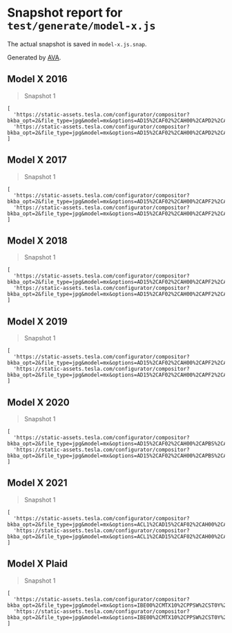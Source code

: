 # Snapshot report for `test/generate/model-x.js`

The actual snapshot is saved in `model-x.js.snap`.

Generated by [AVA](https://avajs.dev).

## Model X 2016

> Snapshot 1

    [
      'https://static-assets.tesla.com/configurator/compositor?bkba_opt=2&file_type=jpg&model=mx&options=AD15%2CAF02%2CAH00%2CAPD2%2CAPH1%2CAU01%2CBC0R%2CBP00%2CBR00%2CBS00%2CBTX4%2CCC03%2CCF00%2CCH04%2CCOFR%2CCPF1%2CCW02%2CDA02%2CDRLH%2CDSH7%2CDV4W%2CFG02%2CFR02%2CGLTL%2CIDHG%2CIX01%2CLP01%2CLT3B%2CMDLX%2CME02%2CMI00%2CMT90P%2COSSB%2CPA00%2CPF01%2CPI01%2CPK00%2CPMSS%2CPS00%2CPX4D%2CQLEB%2CREEU%2CRFPX%2CS06B%2CSC04%2CSP01%2CSR01%2CSU01%2CTIG2%2CTM00%2CTP03%2CTR01%2CTRA1%2CTW00%2CUTAW%2CWTUT%2CX001%2CX003%2CX007%2CX011%2CX014%2CX019%2CX024%2CX026%2CX028%2CX031%2CX037%2CX039%2CX042%2CX044%2CYFCC&size=800&view=STUD_3QTR',
      'https://static-assets.tesla.com/configurator/compositor?bkba_opt=2&file_type=jpg&model=mx&options=AD15%2CAF02%2CAH00%2CAPD2%2CAPH1%2CAU01%2CBC0R%2CBP00%2CBR00%2CBS00%2CBTX4%2CCC03%2CCF00%2CCH04%2CCOFR%2CCPF1%2CCW02%2CDA02%2CDRLH%2CDSH7%2CDV4W%2CFG02%2CFR02%2CGLTL%2CIDHG%2CIX01%2CLP01%2CLT3B%2CMDLX%2CME02%2CMI00%2CMT90P%2COSSB%2CPA00%2CPF01%2CPI01%2CPK00%2CPMSS%2CPS00%2CPX4D%2CQLEB%2CREEU%2CRFPX%2CS06B%2CSC04%2CSP01%2CSR01%2CSU01%2CTIG2%2CTM00%2CTP03%2CTR01%2CTRA1%2CTW00%2CUTAW%2CWTUT%2CX001%2CX003%2CX007%2CX011%2CX014%2CX019%2CX024%2CX026%2CX028%2CX031%2CX037%2CX039%2CX042%2CX044%2CYFCC&size=800&view=STUD_SEAT',
    ]

## Model X 2017

> Snapshot 1

    [
      'https://static-assets.tesla.com/configurator/compositor?bkba_opt=2&file_type=jpg&model=mx&options=AD15%2CAF02%2CAH00%2CAPF2%2CAPH2%2CAPPF%2CAU00%2CBC0R%2CBP01%2CBR00%2CBS00%2CBTX6%2CCC01%2CCF01%2CCH04%2CCODE%2CCPF1%2CCW02%2CDRLH%2CDSH7%2CDV4W%2CFG02%2CFR02%2CGLTL%2CIDBO%2CINBPB%2CIX01%2CLP01%2CLT3B%2CMDLX%2CME02%2CMI02%2CMT10L%2COSSB%2CPA00%2CPF01%2CPI01%2CPK00%2CPMBL%2CPS00%2CPX6D%2CQLEB%2CREEU%2CRFPX%2CS06B%2CSC04%2CSP01%2CSR05%2CSU01%2CTD00%2CTIG2%2CTM00%2CTP03%2CTR00%2CTRA0%2CTW01%2CUTAB%2CWTUT%2CX001%2CX003%2CX007%2CX011%2CX014%2CX019%2CX024%2CX026%2CX028%2CX031%2CX037%2CX039%2CX042%2CX044%2CYFCC&size=800&view=STUD_3QTR',
      'https://static-assets.tesla.com/configurator/compositor?bkba_opt=2&file_type=jpg&model=mx&options=AD15%2CAF02%2CAH00%2CAPF2%2CAPH2%2CAPPF%2CAU00%2CBC0R%2CBP01%2CBR00%2CBS00%2CBTX6%2CCC01%2CCF01%2CCH04%2CCODE%2CCPF1%2CCW02%2CDRLH%2CDSH7%2CDV4W%2CFG02%2CFR02%2CGLTL%2CIDBO%2CINBPB%2CIX01%2CLP01%2CLT3B%2CMDLX%2CME02%2CMI02%2CMT10L%2COSSB%2CPA00%2CPF01%2CPI01%2CPK00%2CPMBL%2CPS00%2CPX6D%2CQLEB%2CREEU%2CRFPX%2CS06B%2CSC04%2CSP01%2CSR05%2CSU01%2CTD00%2CTIG2%2CTM00%2CTP03%2CTR00%2CTRA0%2CTW01%2CUTAB%2CWTUT%2CX001%2CX003%2CX007%2CX011%2CX014%2CX019%2CX024%2CX026%2CX028%2CX031%2CX037%2CX039%2CX042%2CX044%2CYFCC&size=800&view=STUD_SEAT',
    ]

## Model X 2018

> Snapshot 1

    [
      'https://static-assets.tesla.com/configurator/compositor?bkba_opt=2&file_type=jpg&model=mx&options=AD15%2CAF02%2CAH00%2CAPF2%2CAPH3%2CAPPF%2CAU01%2CBCMB%2CBP02%2CBR00%2CBS00%2CBTX6%2CCC04%2CCF00%2CCH04%2CCOSE%2CCPF0%2CCW02%2CDRLH%2CDSHG%2CDU00%2CDV4W%2CFG02%2CFMP6%2CFR01%2CGLTL%2CIDBA%2CINBTB%2CIX00%2CLP01%2CLT1B%2CMDLX%2CME02%2CMI03%2CMT10A%2COSSB%2CPF00%2CPI01%2CPK00%2CPPSW%2CQPBT%2CRCX0%2CREEU%2CRFPX%2CS01B%2CSC04%2CSP01%2CSR06%2CSU01%2CTIM7%2CTM00%2CTR01%2CTRA1%2CTW01%2CUTPB%2CWT20%2CX001%2CX003%2CX007%2CX011%2CX014%2CX021%2CX025%2CX026%2CX028%2CX031%2CX037%2CX039%2CX042%2CX043%2CYFCC&size=800&view=STUD_3QTR',
      'https://static-assets.tesla.com/configurator/compositor?bkba_opt=2&file_type=jpg&model=mx&options=AD15%2CAF02%2CAH00%2CAPF2%2CAPH3%2CAPPF%2CAU01%2CBCMB%2CBP02%2CBR00%2CBS00%2CBTX6%2CCC04%2CCF00%2CCH04%2CCOSE%2CCPF0%2CCW02%2CDRLH%2CDSHG%2CDU00%2CDV4W%2CFG02%2CFMP6%2CFR01%2CGLTL%2CIDBA%2CINBTB%2CIX00%2CLP01%2CLT1B%2CMDLX%2CME02%2CMI03%2CMT10A%2COSSB%2CPF00%2CPI01%2CPK00%2CPPSW%2CQPBT%2CRCX0%2CREEU%2CRFPX%2CS01B%2CSC04%2CSP01%2CSR06%2CSU01%2CTIM7%2CTM00%2CTR01%2CTRA1%2CTW01%2CUTPB%2CWT20%2CX001%2CX003%2CX007%2CX011%2CX014%2CX021%2CX025%2CX026%2CX028%2CX031%2CX037%2CX039%2CX042%2CX043%2CYFCC&size=800&view=STUD_SEAT',
    ]

## Model X 2019

> Snapshot 1

    [
      'https://static-assets.tesla.com/configurator/compositor?bkba_opt=2&file_type=jpg&model=mx&options=AD15%2CAF02%2CAH00%2CAPF2%2CAPH4%2CAPPF%2CAU01%2CBCMB%2CBP02%2CBR00%2CBS00%2CBTX6%2CCC04%2CCF00%2CCH09%2CCOAT%2CCPF0%2CCW02%2CDRLH%2CDSHG%2CDU00%2CDV4W%2CFG02%2CFMP6%2CFR01%2CGLTL%2CIDBO%2CIX00%2CLP01%2CLT5P%2CMDLX%2CME02%2CMI03%2CMT10A%2COSSB%2CPBSB%2CPF00%2CPI01%2CPK00%2CPP01%2CQLFP%2CRCX0%2CREEU%2CRFPX%2CS02P%2CSC04%2CSP01%2CSR06%2CSU01%2CTIG2%2CTM00%2CTR01%2CTRA1%2CTW01%2CUTSB%2CWTUT%2CX001%2CX003%2CX007%2CX011%2CX014%2CX021%2CX025%2CX026%2CX028%2CX031%2CX037%2CX039%2CX042%2CX043%2CYFCC&size=800&view=STUD_3QTR',
      'https://static-assets.tesla.com/configurator/compositor?bkba_opt=2&file_type=jpg&model=mx&options=AD15%2CAF02%2CAH00%2CAPF2%2CAPH4%2CAPPF%2CAU01%2CBCMB%2CBP02%2CBR00%2CBS00%2CBTX6%2CCC04%2CCF00%2CCH09%2CCOAT%2CCPF0%2CCW02%2CDRLH%2CDSHG%2CDU00%2CDV4W%2CFG02%2CFMP6%2CFR01%2CGLTL%2CIDBO%2CIX00%2CLP01%2CLT5P%2CMDLX%2CME02%2CMI03%2CMT10A%2COSSB%2CPBSB%2CPF00%2CPI01%2CPK00%2CPP01%2CQLFP%2CRCX0%2CREEU%2CRFPX%2CS02P%2CSC04%2CSP01%2CSR06%2CSU01%2CTIG2%2CTM00%2CTR01%2CTRA1%2CTW01%2CUTSB%2CWTUT%2CX001%2CX003%2CX007%2CX011%2CX014%2CX021%2CX025%2CX026%2CX028%2CX031%2CX037%2CX039%2CX042%2CX043%2CYFCC&size=800&view=STUD_SEAT',
    ]

## Model X 2020

> Snapshot 1

    [
      'https://static-assets.tesla.com/configurator/compositor?bkba_opt=2&file_type=jpg&model=mx&options=AD15%2CAF02%2CAH00%2CAPBS%2CAPFB%2CAPH4%2CAU01%2CBP02%2CBR00%2CBS00%2CBTX9%2CCC02%2CCDM0%2CCF00%2CCH09%2CCOBE%2CCPF1%2CCW02%2CDCF2%2CDRLH%2CDSHG%2CDV4W%2CFBBB%2CFDU2%2CFG02%2CFMP6%2CFR05%2CGLTL%2CHP00%2CIDBO%2CINB3P%2CLLP2%2CLP01%2CLT5P%2CMDLX%2CME02%2CMI04%2CMTX05%2COSSB%2CPF00%2CPI01%2CPK00%2CPMNG%2CPP01%2CRBMB%2CRCX0%2CRDU4%2CREEU%2CRFPX%2CS42P%2CSC04%2CSP01%2CSR04%2CST01%2CSU03%2CTD00%2CTIM7%2CTM00%2CTR01%2CTRA1%2CTW01%2CUTSB%2CWR02%2CWT20%2CX001%2CX003%2CX007%2CX011%2CX014%2CX021%2CX025%2CX026%2CX028%2CX031%2CX037%2CX039%2CX042%2CX043%2CYFCC%2CZINV&size=800&view=STUD_3QTR_V2',
      'https://static-assets.tesla.com/configurator/compositor?bkba_opt=2&file_type=jpg&model=mx&options=AD15%2CAF02%2CAH00%2CAPBS%2CAPFB%2CAPH4%2CAU01%2CBP02%2CBR00%2CBS00%2CBTX9%2CCC02%2CCDM0%2CCF00%2CCH09%2CCOBE%2CCPF1%2CCW02%2CDCF2%2CDRLH%2CDSHG%2CDV4W%2CFBBB%2CFDU2%2CFG02%2CFMP6%2CFR05%2CGLTL%2CHP00%2CIDBO%2CINB3P%2CLLP2%2CLP01%2CLT5P%2CMDLX%2CME02%2CMI04%2CMTX05%2COSSB%2CPF00%2CPI01%2CPK00%2CPMNG%2CPP01%2CRBMB%2CRCX0%2CRDU4%2CREEU%2CRFPX%2CS42P%2CSC04%2CSP01%2CSR04%2CST01%2CSU03%2CTD00%2CTIM7%2CTM00%2CTR01%2CTRA1%2CTW01%2CUTSB%2CWR02%2CWT20%2CX001%2CX003%2CX007%2CX011%2CX014%2CX021%2CX025%2CX026%2CX028%2CX031%2CX037%2CX039%2CX042%2CX043%2CYFCC%2CZINV&size=800&view=STUD_SEAT_V2',
    ]

## Model X 2021

> Snapshot 1

    [
      'https://static-assets.tesla.com/configurator/compositor?bkba_opt=2&file_type=jpg&model=mx&options=ACL1%2CAD15%2CAF02%2CAH00%2CAPBS%2CAPFB%2CAPH4%2CAU01%2CBP01%2CBR00%2CBS00%2CBTXA%2CCC02%2CCDM0%2CCF00%2CCH09%2CCODE%2CCPF1%2CCW02%2CDCF2%2CDRLH%2CDSHG%2CDV4W%2CFBBR%2CFDU2%2CFG02%2CFMP6%2CFR05%2CGLTL%2CHP00%2CIDCF%2CINBC3P%2CLLP2%2CLP01%2CLT6P%2CMDLX%2CME02%2CMI04%2CMTX08%2COSSB%2CPBSB%2CPF01%2CPI01%2CPK00%2CPP01%2CPWS0%2CPX6D%2CRBMR%2CRCX0%2CRDU2%2CREEU%2CRFPX%2CS42P%2CSC04%2CSP01%2CSR04%2CST01%2CSU03%2CTD00%2CTIG2%2CTM00%2CTR01%2CTRA1%2CTW01%2CUTSB%2CWR02%2CWTUT%2CX001%2CX003%2CX007%2CX011%2CX014%2CX021%2CX024%2CX026%2CX028%2CX031%2CX037%2CX039%2CX042%2CX043%2CYFCC%2CZINV&size=800&view=STUD_3QTR_V2',
      'https://static-assets.tesla.com/configurator/compositor?bkba_opt=2&file_type=jpg&model=mx&options=ACL1%2CAD15%2CAF02%2CAH00%2CAPBS%2CAPFB%2CAPH4%2CAU01%2CBP01%2CBR00%2CBS00%2CBTXA%2CCC02%2CCDM0%2CCF00%2CCH09%2CCODE%2CCPF1%2CCW02%2CDCF2%2CDRLH%2CDSHG%2CDV4W%2CFBBR%2CFDU2%2CFG02%2CFMP6%2CFR05%2CGLTL%2CHP00%2CIDCF%2CINBC3P%2CLLP2%2CLP01%2CLT6P%2CMDLX%2CME02%2CMI04%2CMTX08%2COSSB%2CPBSB%2CPF01%2CPI01%2CPK00%2CPP01%2CPWS0%2CPX6D%2CRBMR%2CRCX0%2CRDU2%2CREEU%2CRFPX%2CS42P%2CSC04%2CSP01%2CSR04%2CST01%2CSU03%2CTD00%2CTIG2%2CTM00%2CTR01%2CTRA1%2CTW01%2CUTSB%2CWR02%2CWTUT%2CX001%2CX003%2CX007%2CX011%2CX014%2CX021%2CX024%2CX026%2CX028%2CX031%2CX037%2CX039%2CX042%2CX043%2CYFCC%2CZINV&size=800&view=STUD_SEAT_V2',
    ]

## Model X Plaid

> Snapshot 1

    [
      'https://static-assets.tesla.com/configurator/compositor?bkba_opt=2&file_type=jpg&model=mx&options=IBE00%2CMTX10%2CPPSW%2CST0Y%2CWX00&size=800&view=STUD_3QTR_V2',
      'https://static-assets.tesla.com/configurator/compositor?bkba_opt=2&file_type=jpg&model=mx&options=IBE00%2CMTX10%2CPPSW%2CST0Y%2CWX00&size=800&view=STUD_SEAT_V2',
    ]
